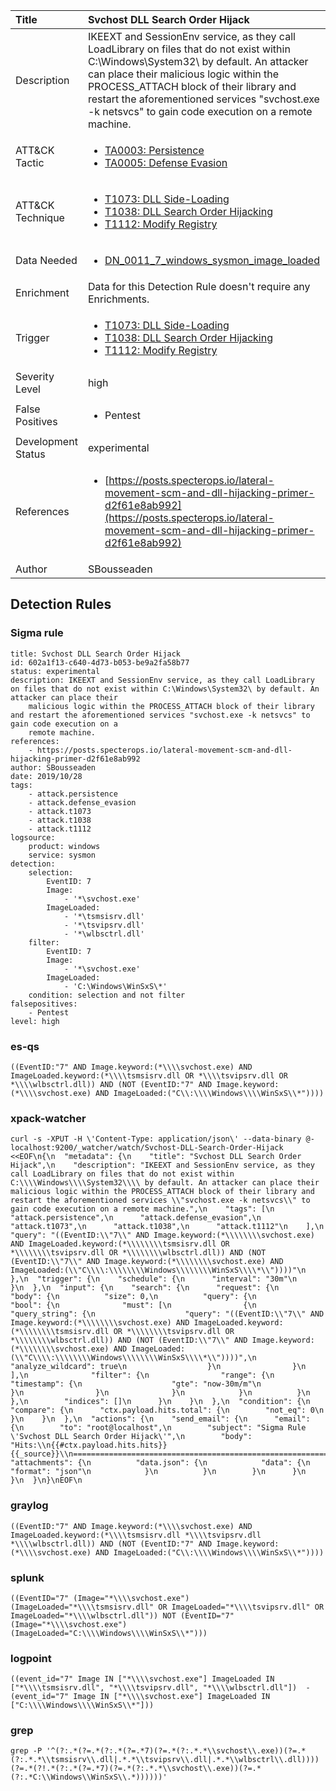| Title                | Svchost DLL Search Order Hijack                                                                                                                                                 |
|:---------------------|:------------------------------------------------------------------------------------------------------------------------------------------------------------|
| Description          | IKEEXT and SessionEnv service, as they call LoadLibrary on files that do not exist within C:\Windows\System32\ by default. An attacker can place their malicious logic within the PROCESS_ATTACH block of their library and restart the aforementioned services "svchost.exe -k netsvcs" to gain code execution on a remote machine.                                                                                                                                           |
| ATT&amp;CK Tactic    |  <ul><li>[TA0003: Persistence](https://attack.mitre.org/tactics/TA0003)</li><li>[TA0005: Defense Evasion](https://attack.mitre.org/tactics/TA0005)</li></ul>  |
| ATT&amp;CK Technique | <ul><li>[T1073: DLL Side-Loading](https://attack.mitre.org/techniques/T1073)</li><li>[T1038: DLL Search Order Hijacking](https://attack.mitre.org/techniques/T1038)</li><li>[T1112: Modify Registry](https://attack.mitre.org/techniques/T1112)</li></ul>  |
| Data Needed          | <ul><li>[DN_0011_7_windows_sysmon_image_loaded](../Data_Needed/DN_0011_7_windows_sysmon_image_loaded.md)</li></ul>  |
| Enrichment           |  Data for this Detection Rule doesn't require any Enrichments.  |
| Trigger              | <ul><li>[T1073: DLL Side-Loading](../Triggers/T1073.md)</li><li>[T1038: DLL Search Order Hijacking](../Triggers/T1038.md)</li><li>[T1112: Modify Registry](../Triggers/T1112.md)</li></ul>  |
| Severity Level       | high |
| False Positives      | <ul><li>Pentest</li></ul>  |
| Development Status   | experimental |
| References           | <ul><li>[https://posts.specterops.io/lateral-movement-scm-and-dll-hijacking-primer-d2f61e8ab992](https://posts.specterops.io/lateral-movement-scm-and-dll-hijacking-primer-d2f61e8ab992)</li></ul>  |
| Author               | SBousseaden |


## Detection Rules

### Sigma rule

```
title: Svchost DLL Search Order Hijack
id: 602a1f13-c640-4d73-b053-be9a2fa58b77
status: experimental
description: IKEEXT and SessionEnv service, as they call LoadLibrary on files that do not exist within C:\Windows\System32\ by default. An attacker can place their
    malicious logic within the PROCESS_ATTACH block of their library and restart the aforementioned services "svchost.exe -k netsvcs" to gain code execution on a
    remote machine.
references:
    - https://posts.specterops.io/lateral-movement-scm-and-dll-hijacking-primer-d2f61e8ab992
author: SBousseaden
date: 2019/10/28
tags:
    - attack.persistence
    - attack.defense_evasion
    - attack.t1073
    - attack.t1038
    - attack.t1112
logsource:
    product: windows
    service: sysmon
detection:
    selection:
        EventID: 7
        Image:
            - '*\svchost.exe'
        ImageLoaded:
            - '*\tsmsisrv.dll'
            - '*\tsvipsrv.dll'
            - '*\wlbsctrl.dll'
    filter:
        EventID: 7
        Image:
            - '*\svchost.exe'
        ImageLoaded:
            - 'C:\Windows\WinSxS\*'        
    condition: selection and not filter
falsepositives:
    - Pentest
level: high
```





### es-qs
    
```
((EventID:"7" AND Image.keyword:(*\\\\svchost.exe) AND ImageLoaded.keyword:(*\\\\tsmsisrv.dll OR *\\\\tsvipsrv.dll OR *\\\\wlbsctrl.dll)) AND (NOT (EventID:"7" AND Image.keyword:(*\\\\svchost.exe) AND ImageLoaded:("C\\:\\\\Windows\\\\WinSxS\\*"))))
```


### xpack-watcher
    
```
curl -s -XPUT -H \'Content-Type: application/json\' --data-binary @- localhost:9200/_watcher/watch/Svchost-DLL-Search-Order-Hijack <<EOF\n{\n  "metadata": {\n    "title": "Svchost DLL Search Order Hijack",\n    "description": "IKEEXT and SessionEnv service, as they call LoadLibrary on files that do not exist within C:\\\\Windows\\\\System32\\\\ by default. An attacker can place their malicious logic within the PROCESS_ATTACH block of their library and restart the aforementioned services \\"svchost.exe -k netsvcs\\" to gain code execution on a remote machine.",\n    "tags": [\n      "attack.persistence",\n      "attack.defense_evasion",\n      "attack.t1073",\n      "attack.t1038",\n      "attack.t1112"\n    ],\n    "query": "((EventID:\\"7\\" AND Image.keyword:(*\\\\\\\\svchost.exe) AND ImageLoaded.keyword:(*\\\\\\\\tsmsisrv.dll OR *\\\\\\\\tsvipsrv.dll OR *\\\\\\\\wlbsctrl.dll)) AND (NOT (EventID:\\"7\\" AND Image.keyword:(*\\\\\\\\svchost.exe) AND ImageLoaded:(\\"C\\\\:\\\\\\\\Windows\\\\\\\\WinSxS\\\\*\\"))))"\n  },\n  "trigger": {\n    "schedule": {\n      "interval": "30m"\n    }\n  },\n  "input": {\n    "search": {\n      "request": {\n        "body": {\n          "size": 0,\n          "query": {\n            "bool": {\n              "must": [\n                {\n                  "query_string": {\n                    "query": "((EventID:\\"7\\" AND Image.keyword:(*\\\\\\\\svchost.exe) AND ImageLoaded.keyword:(*\\\\\\\\tsmsisrv.dll OR *\\\\\\\\tsvipsrv.dll OR *\\\\\\\\wlbsctrl.dll)) AND (NOT (EventID:\\"7\\" AND Image.keyword:(*\\\\\\\\svchost.exe) AND ImageLoaded:(\\"C\\\\:\\\\\\\\Windows\\\\\\\\WinSxS\\\\*\\"))))",\n                    "analyze_wildcard": true\n                  }\n                }\n              ],\n              "filter": {\n                "range": {\n                  "timestamp": {\n                    "gte": "now-30m/m"\n                  }\n                }\n              }\n            }\n          }\n        },\n        "indices": []\n      }\n    }\n  },\n  "condition": {\n    "compare": {\n      "ctx.payload.hits.total": {\n        "not_eq": 0\n      }\n    }\n  },\n  "actions": {\n    "send_email": {\n      "email": {\n        "to": "root@localhost",\n        "subject": "Sigma Rule \'Svchost DLL Search Order Hijack\'",\n        "body": "Hits:\\n{{#ctx.payload.hits.hits}}{{_source}}\\n================================================================================\\n{{/ctx.payload.hits.hits}}",\n        "attachments": {\n          "data.json": {\n            "data": {\n              "format": "json"\n            }\n          }\n        }\n      }\n    }\n  }\n}\nEOF\n
```


### graylog
    
```
((EventID:"7" AND Image.keyword:(*\\\\svchost.exe) AND ImageLoaded.keyword:(*\\\\tsmsisrv.dll *\\\\tsvipsrv.dll *\\\\wlbsctrl.dll)) AND (NOT (EventID:"7" AND Image.keyword:(*\\\\svchost.exe) AND ImageLoaded:("C\\:\\\\Windows\\\\WinSxS\\*"))))
```


### splunk
    
```
((EventID="7" (Image="*\\\\svchost.exe") (ImageLoaded="*\\\\tsmsisrv.dll" OR ImageLoaded="*\\\\tsvipsrv.dll" OR ImageLoaded="*\\\\wlbsctrl.dll")) NOT (EventID="7" (Image="*\\\\svchost.exe") (ImageLoaded="C:\\\\Windows\\\\WinSxS\\*")))
```


### logpoint
    
```
((event_id="7" Image IN ["*\\\\svchost.exe"] ImageLoaded IN ["*\\\\tsmsisrv.dll", "*\\\\tsvipsrv.dll", "*\\\\wlbsctrl.dll"])  -(event_id="7" Image IN ["*\\\\svchost.exe"] ImageLoaded IN ["C:\\\\Windows\\\\WinSxS\\*"]))
```


### grep
    
```
grep -P '^(?:.*(?=.*(?:.*(?=.*7)(?=.*(?:.*.*\\svchost\\.exe))(?=.*(?:.*.*\\tsmsisrv\\.dll|.*.*\\tsvipsrv\\.dll|.*.*\\wlbsctrl\\.dll))))(?=.*(?!.*(?:.*(?=.*7)(?=.*(?:.*.*\\svchost\\.exe))(?=.*(?:.*C:\\Windows\\WinSxS\\.*))))))'
```



